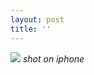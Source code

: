 ```yaml
---
layout: post
title: ''
---
```

![](https://dpadr.github.io/_assets/FFCCB2CB-07FA-4E60-8BC3-2BFE534ED910.jpeg)
*shot on iphone*
